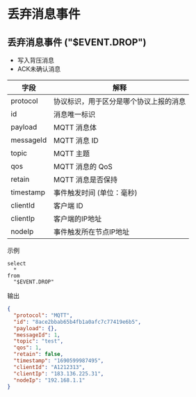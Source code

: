 # 丢弃消息事件

## 丢弃消息事件 ("$EVENT.DROP")

- 写入背压消息
- ACK未确认消息


| **字段**    | **解释**           |
|-----------|------------------|
| protocol  | 协议标识，用于区分是哪个协议上报的消息 |
| id        | 消息唯一标识           |
| payload   | MQTT 消息体         |
| messageId | MQTT 消息 ID       |
| topic     | MQTT 主题          |
| qos       | MQTT 消息的 QoS     |
| retain    | MQTT 消息是否保持      |
| timestamp | 事件触发时间 (单位：毫秒)   |
| clientId  | 客户端 ID           |
| clientIp  | 客户端的IP地址     |
| nodeIp    | 事件触发所在节点IP地址 |

示例

```plsql
select
  *
from
  "$EVENT.DROP"
```

输出

```json
{
  "protocol": "MQTT",
  "id": "8ace2bbab65b4fb1a0afc7c77419e6b5",
  "payload": {},
  "messageId": 1,
  "topic": "test",
  "qos": 1,
  "retain": false,
  "timestamp": "1690599987495",
  "clientId": "A1212313",
  "clientIp": "183.136.225.31",
  "nodeIp": "192.168.1.1"
}
```